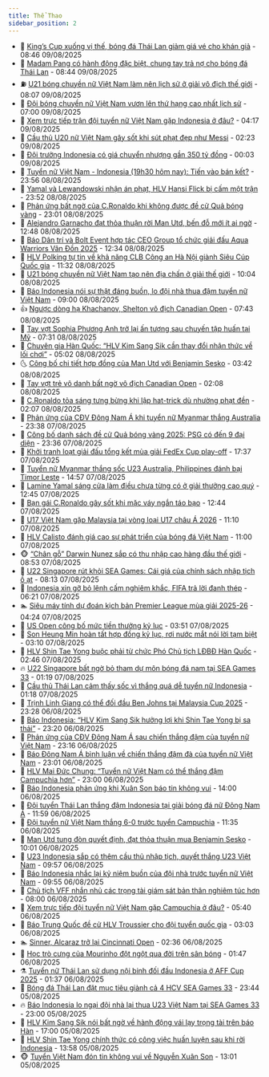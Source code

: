 ```yaml
---
title: Thể Thao
sidebar_position: 2
---
```


<!-- dantri-the-thao:START -->
- 🎡 [King’s Cup xuống vị thế, bóng đá Thái Lan giảm giá vé cho khán giả](https://dantri.com.vn/the-thao/kings-cup-xuong-vi-the-bong-da-thai-lan-giam-gia-ve-cho-khan-gia-20250809130100947.htm) - 08:46 09/08/2025
- 💯 [Madam Pang có hành động đặc biệt, chung tay trả nợ cho bóng đá Thái Lan](https://dantri.com.vn/the-thao/madam-pang-co-hanh-dong-dac-biet-chung-tay-tra-no-cho-bong-da-thai-lan-20250809110616481.htm) - 08:44 09/08/2025
- ⛽️ [U21 bóng chuyền nữ Việt Nam làm nên lịch sử ở giải vô địch thế giới](https://dantri.com.vn/the-thao/u21-bong-chuyen-nu-viet-nam-lam-nen-lich-su-o-giai-vo-dich-the-gioi-20250809150640155.htm) - 08:07 09/08/2025
- 💃 [Đội bóng chuyền nữ Việt Nam vươn lên thứ hạng cao nhất lịch sử](https://dantri.com.vn/the-thao/doi-bong-chuyen-nu-viet-nam-vuon-len-thu-hang-cao-nhat-lich-su-20250809123029570.htm) - 07:00 09/08/2025
- 🌈 [Xem trực tiếp trận đội tuyển nữ Việt Nam gặp Indonesia ở đâu?](https://dantri.com.vn/the-thao/xem-truc-tiep-tran-doi-tuyen-nu-viet-nam-gap-indonesia-o-dau-20250809111707728.htm) - 04:17 09/08/2025
- 🦅 [Cầu thủ U20 nữ Việt Nam gây sốt khi sút phạt đẹp như Messi](https://dantri.com.vn/the-thao/cau-thu-u20-nu-viet-nam-gay-sot-khi-sut-phat-dep-nhu-messi-20250809092305686.htm) - 02:23 09/08/2025
- 🌝 [Đội trưởng Indonesia có giá chuyển nhượng gần 350 tỷ đồng](https://dantri.com.vn/the-thao/doi-truong-indonesia-co-gia-chuyen-nhuong-gan-350-ty-dong-20250808143455973.htm) - 00:03 09/08/2025
- 🚀 [Tuyển nữ Việt Nam - Indonesia &lpar;19h30 hôm nay&rpar;: Tiến vào bán kết?](https://dantri.com.vn/the-thao/tuyen-nu-viet-nam-indonesia-19h30-hom-nay-tien-vao-ban-ket-20250808213943689.htm) - 23:56 08/08/2025
- 🎉 [Yamal và Lewandowski nhận án phạt, HLV Hansi Flick bị cấm một trận](https://dantri.com.vn/the-thao/yamal-va-lewandowski-nhan-an-phat-hlv-hansi-flick-bi-cam-mot-tran-20250809011920372.htm) - 23:52 08/08/2025
- 📝 [Phản ứng bất ngờ của C.Ronaldo khi không được đề cử Quả bóng vàng](https://dantri.com.vn/the-thao/phan-ung-bat-ngo-cua-cronaldo-khi-khong-duoc-de-cu-qua-bong-vang-20250808223241762.htm) - 23:01 08/08/2025
- 🦄 [Alejandro Garnacho đạt thỏa thuận rời Man Utd, bến đỗ mới ít ai ngờ](https://dantri.com.vn/the-thao/alejandro-garnacho-dat-thoa-thuan-roi-man-utd-ben-do-moi-it-ai-ngo-20250808194850738.htm) - 12:48 08/08/2025
- 🎉 [Báo Dân trí và Bolt Event hợp tác CEO Group tổ chức giải đấu Aqua Warriors Vân Đồn 2025](https://dantri.com.vn/the-thao/bao-dan-tri-va-bolt-event-hop-tac-ceo-group-to-chuc-giai-dau-aqua-warriors-van-don-2025-20250808191649573.htm) - 12:34 08/08/2025
- 💼 [HLV Polking tự tin về khả năng CLB Công an Hà Nội giành Siêu Cúp Quốc gia](https://dantri.com.vn/the-thao/hlv-polking-tu-tin-ve-kha-nang-clb-cong-an-ha-noi-gianh-sieu-cup-quoc-gia-20250808183146529.htm) - 11:32 08/08/2025
- 🤡 [U21 bóng chuyền nữ Việt Nam tạo nên địa chấn ở giải thế giới](https://dantri.com.vn/the-thao/u21-bong-chuyen-nu-viet-nam-tao-nen-dia-chan-o-giai-the-gioi-20250808170417133.htm) - 10:04 08/08/2025
- 🦆 [Báo Indonesia nói sự thật đáng buồn, lo đội nhà thua đậm tuyển nữ Việt Nam](https://dantri.com.vn/the-thao/bao-indonesia-noi-su-that-dang-buon-lo-doi-nha-thua-dam-tuyen-nu-viet-nam-20250808102901030.htm) - 09:00 08/08/2025
- 👍 [Ngược dòng hạ Khachanov, Shelton vô địch Canadian Open](https://dantri.com.vn/the-thao/nguoc-dong-ha-khachanov-shelton-vo-dich-canadian-open-20250808144322661.htm) - 07:43 08/08/2025
- 💼 [Tay vợt Sophia Phương Anh trở lại ấn tượng sau chuyến tập huấn tại Mỹ](https://dantri.com.vn/the-thao/tay-vot-sophia-phuong-anh-tro-lai-an-tuong-sau-chuyen-tap-huan-tai-my-20250808133427168.htm) - 07:31 08/08/2025
- 🦒 [Chuyên gia Hàn Quốc: “HLV Kim Sang Sik cần thay đổi nhận thức về lối chơi”](https://dantri.com.vn/the-thao/chuyen-gia-han-quoc-hlv-kim-sang-sik-can-thay-doi-nhan-thuc-ve-loi-choi-20250804212847470.htm) - 05:02 08/08/2025
- 🌜 [Công bố chi tiết hợp đồng của Man Utd với Benjamin Sesko](https://dantri.com.vn/the-thao/cong-bo-chi-tiet-hop-dong-cua-man-utd-voi-benjamin-sesko-20250808104223113.htm) - 03:42 08/08/2025
- 🦆 [Tay vợt trẻ vô danh bất ngờ vô địch Canadian Open](https://dantri.com.vn/the-thao/tay-vot-tre-vo-danh-bat-ngo-vo-dich-canadian-open-20250808090748891.htm) - 02:08 08/08/2025
- 💪 [C.Ronaldo tỏa sáng tưng bừng khi lập hat-trick dù nhường phạt đền](https://dantri.com.vn/the-thao/cronaldo-toa-sang-tung-bung-khi-lap-hat-trick-du-nhuong-phat-den-20250808090414217.htm) - 02:07 08/08/2025
- 🧠 [Phản ứng của CĐV Đông Nam Á khi tuyển nữ Myanmar thắng Australia](https://dantri.com.vn/the-thao/phan-ung-cua-cdv-dong-nam-a-khi-tuyen-nu-myanmar-thang-australia-20250808000336089.htm) - 23:38 07/08/2025
- 🦄 [Công bố danh sách đề cử Quả bóng vàng 2025: PSG có đến 9 đại diện](https://dantri.com.vn/the-thao/cong-bo-danh-sach-de-cu-qua-bong-vang-2025-psg-co-den-9-dai-dien-20250808023428840.htm) - 23:36 07/08/2025
- 🥸 [Khởi tranh loạt giải đấu tổng kết mùa giải FedEx Cup play-off](https://dantri.com.vn/the-thao/khoi-tranh-loat-giai-dau-tong-ket-mua-giai-fedex-cup-play-off-20250807201819202.htm) - 17:37 07/08/2025
- 🤠 [Tuyển nữ Myanmar thắng sốc U23 Australia, Philippines đánh bại Timor Leste](https://dantri.com.vn/the-thao/tuyen-nu-myanmar-thang-soc-u23-australia-philippines-danh-bai-timor-leste-20250807214713374.htm) - 14:57 07/08/2025
- 👺 [Lamine Yamal sáng cửa làm điều chưa từng có ở giải thưởng cao quý](https://dantri.com.vn/the-thao/lamine-yamal-sang-cua-lam-dieu-chua-tung-co-o-giai-thuong-cao-quy-20250807193111186.htm) - 12:45 07/08/2025
- 📝 [Bạn gái C.Ronaldo gây sốt khi mặc váy ngắn táo bạo](https://dantri.com.vn/the-thao/ban-gai-cronaldo-gay-sot-khi-mac-vay-ngan-tao-bao-20250807194327357.htm) - 12:44 07/08/2025
- 🦆 [U17 Việt Nam gặp Malaysia tại vòng loại U17 châu Á 2026](https://dantri.com.vn/the-thao/u17-viet-nam-gap-malaysia-tai-vong-loai-u17-chau-a-2026-20250807180957644.htm) - 11:10 07/08/2025
- 🥳 [HLV Calisto đánh giá cao sự phát triển của bóng đá Việt Nam](https://dantri.com.vn/the-thao/hlv-calisto-danh-gia-cao-su-phat-trien-cua-bong-da-viet-nam-20250807181614830.htm) - 11:00 07/08/2025
- 🐵 [“Chân gỗ” Darwin Nunez sắp có thu nhập cao hàng đầu thế giới](https://dantri.com.vn/the-thao/chan-go-darwin-nunez-sap-co-thu-nhap-cao-hang-dau-the-gioi-20250807155256665.htm) - 08:53 07/08/2025
- 🤩 [U22 Singapore rút khỏi SEA Games: Cái giá của chính sách nhập tịch ồ ạt](https://dantri.com.vn/the-thao/u22-singapore-rut-khoi-sea-games-cai-gia-cua-chinh-sach-nhap-tich-o-at-20250807134742113.htm) - 08:13 07/08/2025
- 🤠 [Indonesia xin gỡ bỏ lệnh cấm nghiêm khắc, FIFA trả lời đanh thép](https://dantri.com.vn/the-thao/indonesia-xin-go-bo-lenh-cam-nghiem-khac-fifa-tra-loi-danh-thep-20250807132047993.htm) - 06:21 07/08/2025
- 🏊 [Siêu máy tính dự đoán kịch bản Premier League mùa giải 2025-26](https://dantri.com.vn/the-thao/sieu-may-tinh-du-doan-kich-ban-premier-league-mua-giai-2025-26-20250807102350786.htm) - 04:24 07/08/2025
- 🗽 [US Open công bố mức tiền thưởng kỷ lục](https://dantri.com.vn/the-thao/us-open-cong-bo-muc-tien-thuong-ky-luc-20250807104304560.htm) - 03:51 07/08/2025
- 🚀 [Son Heung Min hoàn tất hợp đồng kỷ lục, rơi nước mắt nói lời tạm biệt](https://dantri.com.vn/the-thao/son-heung-min-hoan-tat-hop-dong-ky-luc-roi-nuoc-mat-noi-loi-tam-biet-20250807101023309.htm) - 03:10 07/08/2025
- 🎉 [HLV Shin Tae Yong buộc phải từ chức Phó Chủ tịch LĐBĐ Hàn Quốc](https://dantri.com.vn/the-thao/hlv-shin-tae-yong-buoc-phai-tu-chuc-pho-chu-tich-ldbd-han-quoc-20250807094524931.htm) - 02:46 07/08/2025
- 🔥 [U22 Singapore bất ngờ bỏ tham dự môn bóng đá nam tại SEA Games 33](https://dantri.com.vn/the-thao/u22-singapore-bat-ngo-bo-tham-du-mon-bong-da-nam-tai-sea-games-33-20250807081240885.htm) - 01:19 07/08/2025
- 🎉 [Cầu thủ Thái Lan cảm thấy sốc vì thắng quá dễ tuyển nữ Indonesia](https://dantri.com.vn/the-thao/cau-thu-thai-lan-cam-thay-soc-vi-thang-qua-de-tuyen-nu-indonesia-20250807002057329.htm) - 01:18 07/08/2025
- 🎡 [Trịnh Linh Giang có thể đối đầu Ben Johns tại Malaysia Cup 2025](https://dantri.com.vn/the-thao/trinh-linh-giang-co-the-doi-dau-ben-johns-tai-malaysia-cup-2025-20250807004357567.htm) - 23:28 06/08/2025
- 🐻 [Báo Indonesia: “HLV Kim Sang Sik hưởng lợi khi Shin Tae Yong bị sa thải”](https://dantri.com.vn/the-thao/bao-indonesia-hlv-kim-sang-sik-huong-loi-khi-shin-tae-yong-bi-sa-thai-20250806221517391.htm) - 23:20 06/08/2025
- 🌊 [Phản ứng của CĐV Đông Nam Á sau chiến thắng đậm của tuyển nữ Việt Nam](https://dantri.com.vn/the-thao/phan-ung-cua-cdv-dong-nam-a-sau-chien-thang-dam-cua-tuyen-nu-viet-nam-20250806235851997.htm) - 23:16 06/08/2025
- 💃 [Báo Đông Nam Á bình luận về chiến thắng đậm đà của tuyển nữ Việt Nam](https://dantri.com.vn/the-thao/bao-dong-nam-a-binh-luan-ve-chien-thang-dam-da-cua-tuyen-nu-viet-nam-20250806234613374.htm) - 23:01 06/08/2025
- 🤔 [HLV Mai Đức Chung: “Tuyển nữ Việt Nam có thể thắng đậm Campuchia hơn”](https://dantri.com.vn/the-thao/hlv-mai-duc-chung-tuyen-nu-viet-nam-co-the-thang-dam-campuchia-hon-20250806224814506.htm) - 23:00 06/08/2025
- 🤭 [Báo Indonesia phản ứng khi Xuân Son báo tin không vui](https://dantri.com.vn/the-thao/bao-indonesia-phan-ung-khi-xuan-son-bao-tin-khong-vui-20250806184509195.htm) - 14:00 06/08/2025
- 👹 [Đội tuyển Thái Lan thắng đậm Indonesia tại giải bóng đá nữ Đông Nam Á](https://dantri.com.vn/the-thao/doi-tuyen-thai-lan-thang-dam-indonesia-tai-giai-bong-da-nu-dong-nam-a-20250806185301860.htm) - 11:59 06/08/2025
- 🗽 [Đội tuyển nữ Việt Nam thắng 6-0 trước tuyển Campuchia](https://dantri.com.vn/the-thao/doi-tuyen-nu-viet-nam-thang-6-0-truoc-tuyen-campuchia-20250806183511065.htm) - 11:35 06/08/2025
- 🥳 [Man Utd tung đòn quyết định, đạt thỏa thuận mua Benjamin Sesko](https://dantri.com.vn/the-thao/man-utd-tung-don-quyet-dinh-dat-thoa-thuan-mua-benjamin-sesko-20250806135743824.htm) - 10:01 06/08/2025
- 💃 [U23 Indonesia sắp có thêm cầu thủ nhập tịch, quyết thắng U23 Việt Nam](https://dantri.com.vn/the-thao/u23-indonesia-sap-co-them-cau-thu-nhap-tich-quyet-thang-u23-viet-nam-20250806110507712.htm) - 09:57 06/08/2025
- 🧰 [Báo Indonesia nhắc lại kỷ niệm buồn của đội nhà trước tuyển nữ Việt Nam](https://dantri.com.vn/the-thao/bao-indonesia-nhac-lai-ky-niem-buon-cua-doi-nha-truoc-tuyen-nu-viet-nam-20250806145435913.htm) - 09:55 06/08/2025
- 💪 [Chủ tịch VFF nhắn nhủ các trọng tài giám sát bản thân nghiêm túc hơn](https://dantri.com.vn/the-thao/chu-tich-vff-nhan-nhu-cac-trong-tai-giam-sat-ban-than-nghiem-tuc-hon-20250806171016100.htm) - 08:00 06/08/2025
- 🚀 [Xem trực tiếp đội tuyển nữ Việt Nam gặp Campuchia ở đâu?](https://dantri.com.vn/the-thao/xem-truc-tiep-doi-tuyen-nu-viet-nam-gap-campuchia-o-dau-20250806124013912.htm) - 05:40 06/08/2025
- 🤠 [Báo Trung Quốc đề cử HLV Troussier cho đội tuyển quốc gia](https://dantri.com.vn/the-thao/bao-trung-quoc-de-cu-hlv-troussier-cho-doi-tuyen-quoc-gia-20250806100309652.htm) - 03:03 06/08/2025
- 🏊 [Sinner, Alcaraz trở lại Cincinnati Open](https://dantri.com.vn/the-thao/sinner-alcaraz-tro-lai-cincinnati-open-20250806093354084.htm) - 02:36 06/08/2025
- 🦄 [Học trò cưng của Mourinho đột ngột qua đời trên sân bóng](https://dantri.com.vn/the-thao/hoc-tro-cung-cua-mourinho-dot-ngot-qua-doi-tren-san-bong-20250806084658695.htm) - 01:47 06/08/2025
- ⚗️ [Tuyển nữ Thái Lan sử dụng nội binh đối đầu Indonesia ở AFF Cup 2025](https://dantri.com.vn/the-thao/tuyen-nu-thai-lan-su-dung-noi-binh-doi-dau-indonesia-o-aff-cup-2025-20250806080215138.htm) - 01:37 06/08/2025
- 🥷 [Bóng đá Thái Lan đặt mục tiêu giành cả 4 HCV SEA Games 33](https://dantri.com.vn/the-thao/bong-da-thai-lan-dat-muc-tieu-gianh-ca-4-hcv-sea-games-33-20250805231028828.htm) - 23:44 05/08/2025
- 🔥 [Báo Indonesia lo ngại đội nhà lại thua U23 Việt Nam tại SEA Games 33](https://dantri.com.vn/the-thao/bao-indonesia-lo-ngai-doi-nha-lai-thua-u23-viet-nam-tai-sea-games-33-20250805154946844.htm) - 23:00 05/08/2025
- 🦅 [HLV Kim Sang Sik nói bất ngờ về hành động vái lạy trọng tài trên báo Hàn](https://dantri.com.vn/the-thao/hlv-kim-sang-sik-noi-bat-ngo-ve-hanh-dong-vai-lay-trong-tai-tren-bao-han-20250805204044781.htm) - 17:00 05/08/2025
- 🌝 [HLV Shin Tae Yong chính thức có công việc huấn luyện sau khi rời Indonesia](https://dantri.com.vn/the-thao/hlv-shin-tae-yong-chinh-thuc-co-cong-viec-huan-luyen-sau-khi-roi-indonesia-20250805205815535.htm) - 13:58 05/08/2025
- 🐵 [Tuyển Việt Nam đón tin không vui về Nguyễn Xuân Son](https://dantri.com.vn/the-thao/tuyen-viet-nam-don-tin-khong-vui-ve-nguyen-xuan-son-20250805194238254.htm) - 13:01 05/08/2025<!-- dantri-the-thao:END -->

